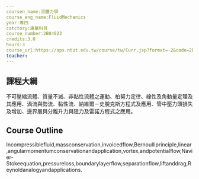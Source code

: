 ```yaml
---
coursen_name:流體力學
course_eng_name:FluidMechanics
year:專四
catctory:專業科目
course_number:2B04023
credits:3.0
hours:3
course_url:https://aps.ntut.edu.tw/course/tw/Curr.jsp?format=-2&code=2B04023
teacher:
---
```


## 課程大綱

不可壓縮流體、質量不滅、非黏性流體之運動、柏努力定律、線性及角動量定理及其應用、渦流與勢流、黏性流、納維爾－史脫克斯方程式及應用、管中壓力頭損失及增加、邊界層與分離升力與阻力及雷諾方程式之應用。


## Course Outline

Incompressiblefluid,massconservation,invoicedflow,Bernoulliprinciple,linear,angularmomentumconservationandapplication,vortex,andpotentialflow,Navier-Stokeequation,pressureloss,boundarylayerflow,separationflow,liftanddrag,Reynoldanalogyandapplications.

